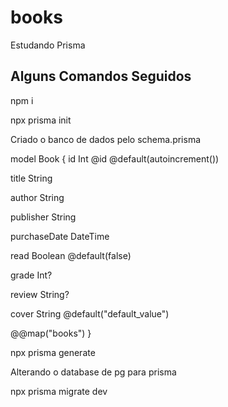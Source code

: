 # books
Estudando Prisma

## Alguns Comandos Seguidos
npm i 

npx prisma init 

Criado o banco de dados pelo schema.prisma 

model Book {
  id Int @id @default(autoincrement())

  title String 
  
  author String
  
  publisher String
  
  purchaseDate DateTime
  
  read Boolean @default(false)
  
  grade Int?
  
  review String?
  
  cover String @default("default_value")

  @@map("books")
}

npx prisma generate

Alterando o database de pg para prisma

npx prisma migrate dev 
